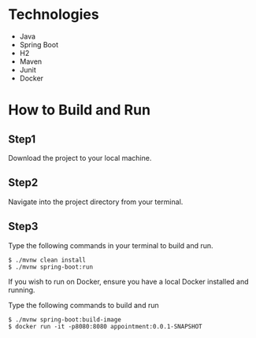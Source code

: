 # Technologies
- Java
- Spring Boot
- H2
- Maven
- Junit
- Docker
# How to Build and Run
## Step1 
  Download the project to your local machine.
## Step2 
  Navigate into the project directory from your terminal.
## Step3
  Type the following commands in your terminal to build and run.
```
$ ./mvnw clean install
$ ./mvnw spring-boot:run
```
  If you wish to run on Docker, ensure you have a local Docker installed and running.
  
  Type the following commands to build and run
```
$ ./mvnw spring-boot:build-image
$ docker run -it -p8080:8080 appointment:0.0.1-SNAPSHOT
```
